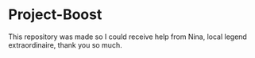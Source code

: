 # Project-Boost
This repository was made so I could receive help from Nina, local legend extraordinaire, thank you so much.
